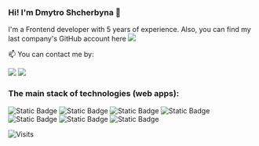 ### Hi! I'm Dmytro Shcherbyna  👋

I'm a Frontend developer with 5 years of experience. Also, you can find my last company's GitHub account here <a title="https://github.com/DmytroShcherbyna" target="_blank" href="https://github.com/DmytroShcherbyna"><img src="https://img.shields.io/badge/DmytroShcherbyna-back?logo=github&logoColor=white&label=GitHub&labelColor=black&color=black"><a/>


📫 You can contact me by:

<a title="shch.d.vol@gmail.com" href="mailto:shch.d.vol@gmail.com"><img src="https://img.shields.io/badge/Dmytro%20Shcherbyna-%23c71610?logo=gmail&logoColor=white&color=%23c71610"><a/>
<a title="https://linkedin.com/in/shcherbyna-d" href="https://linkedin.com/in/shcherbyna-d" target="_blank"><img src="https://img.shields.io/badge/Dmytro%20Shcherbyna-%230A66C2?logo=linkedin&logoColor=white&color=%230A66C2"><a/>



### The main stack of technologies (web apps):
![Static Badge](https://img.shields.io/badge/JavaScript-black?style=for-the-badge&logo=javascript&logoColor=black&labelColor=%23F7DF1E&color=%23F7DF1E)
![Static Badge](https://img.shields.io/badge/React.js-%2361DAFB?style=for-the-badge&logo=react&logoColor=%2361DAFB&labelColor=black&color=black)
![Static Badge](https://img.shields.io/badge/Next.js-black?style=for-the-badge&logo=nextdotjs&logoColor=white&labelColor=black&color=black)
![Static Badge](https://img.shields.io/badge/TypeScript-blue?style=for-the-badge&logo=typescript&logoColor=white&labelColor=%233178C6&color=%233178C6)
![Static Badge](https://img.shields.io/badge/Redux-white?style=for-the-badge&logo=Redux&logoColor=%23764ABC&labelColor=%23eeeeee&color=%23eeeeee)
![Static Badge](https://img.shields.io/badge/SWR-black?style=for-the-badge&logo=swr&logoColor=black&labelColor=%23eeeeee&color=%23eeeeee)
![Static Badge](https://img.shields.io/badge/-black?style=for-the-badge&logo=styledcomponents&logoColor=black&label=styled-components&labelColor=%23DB7093&color=%23DB7093)


![Visits](https://api.countapi.xyz/hit/github.comshcherbyna-d/visits)
